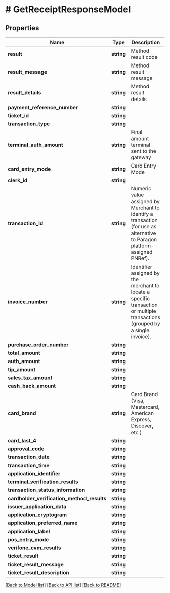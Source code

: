 # # GetReceiptResponseModel

## Properties

Name | Type | Description | Notes
------------ | ------------- | ------------- | -------------
**result** | **string** | Method result code | [optional]
**result_message** | **string** | Method result message | [optional]
**result_details** | **string** | Method result details | [optional]
**payment_reference_number** | **string** |  | [optional]
**ticket_id** | **string** |  | [optional]
**transaction_type** | **string** |  | [optional]
**terminal_auth_amount** | **string** | Final amount terminal sent to the gateway | [optional]
**card_entry_mode** | **string** | Card Entry Mode | [optional]
**clerk_id** | **string** |  | [optional]
**transaction_id** | **string** | Numeric value assigned by Merchant to identify a transaction (for use as alternative to Paragon platform-assigned PNRef). | [optional]
**invoice_number** | **string** | Identifier assigned by the merchant to locate a specific transaction or multiple transactions (grouped by a single invoice). | [optional]
**purchase_order_number** | **string** |  | [optional]
**total_amount** | **string** |  | [optional]
**auth_amount** | **string** |  | [optional]
**tip_amount** | **string** |  | [optional]
**sales_tax_amount** | **string** |  | [optional]
**cash_back_amount** | **string** |  | [optional]
**card_brand** | **string** | Card Brand (Visa, Mastercard, American Express, Discover, etc.) | [optional]
**card_last_4** | **string** |  | [optional]
**approval_code** | **string** |  | [optional]
**transaction_date** | **string** |  | [optional]
**transaction_time** | **string** |  | [optional]
**application_identifier** | **string** |  | [optional]
**terminal_verification_results** | **string** |  | [optional]
**transaction_status_information** | **string** |  | [optional]
**cardholder_verification_method_results** | **string** |  | [optional]
**issuer_application_data** | **string** |  | [optional]
**application_cryptogram** | **string** |  | [optional]
**application_preferred_name** | **string** |  | [optional]
**application_label** | **string** |  | [optional]
**pos_entry_mode** | **string** |  | [optional]
**verifone_cvm_results** | **string** |  | [optional]
**ticket_result** | **string** |  | [optional]
**ticket_result_message** | **string** |  | [optional]
**ticket_result_description** | **string** |  | [optional]

[[Back to Model list]](../../README.md#models) [[Back to API list]](../../README.md#endpoints) [[Back to README]](../../README.md)
